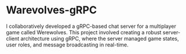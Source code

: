# Warevolves-gRPC
I collaboratively developed a gRPC-based chat server for a multiplayer game called Werewolves. This project involved creating a robust server-client architecture using gRPC, where the server managed game states, user roles, and message broadcasting in real-time. 
